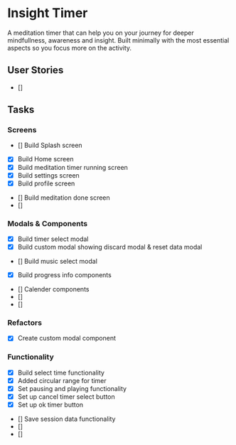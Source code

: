 # Insight Timer
A meditation timer that can help you on your journey for deeper mindfullness, awareness and insight. Built minimally with the most essential aspects so you focus more on the activity.

## User Stories
- []


## Tasks
### Screens
- [] Build Splash screen
- [X] Build Home screen
- [x] Build meditation timer running screen
- [x] Build settings screen
- [x] Build profile screen
- [] Build meditation done screen
- []

### Modals & Components
- [x] Build timer select modal
- [x] Build custom modal showing discard modal & reset data modal
- [] Build music select modal
- [x] Build progress info components
- []  Calender components
- []
- []

### Refactors
- [x] Create custom modal component

### Functionality
- [x] Build select time functionality
- [x] Added circular range for timer
- [x] Set pausing and playing functionality
- [x] Set up cancel timer select button
- [x] Set up ok timer button
- [] Save session data functionality
- []
- []